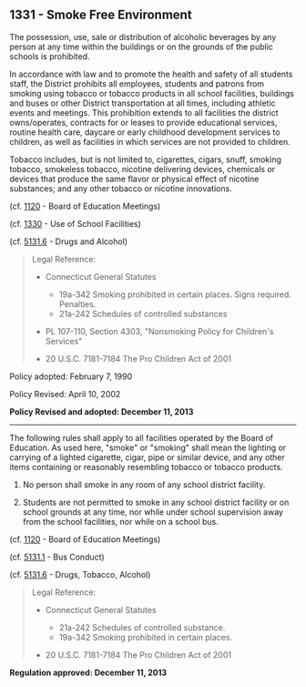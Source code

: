 ## 1331 - Smoke Free Environment

The possession, use, sale or distribution of alcoholic beverages by any person at any time within the buildings or on the grounds of the public schools is prohibited.

In accordance with law and to promote the health and safety of all students staff, the District prohibits all employees, students and patrons from smoking using tobacco or tobacco products in all school facilities, buildings and buses or other District transportation at all times, including athletic events and meetings. This prohibition extends to all facilities the district owns\/operates, contracts for or leases to provide educational services, routine health care, daycare or early childhood development services to children, as well as facilities in which services are not provided to children.

Tobacco includes, but is not limited to, cigarettes, cigars, snuff, smoking tobacco, smokeless tobacco, nicotine delivering devices, chemicals or devices that produce the same flavor or physical effect of nicotine substances; and any other tobacco or nicotine innovations.

\(cf. [1120](/policies/1000/1120.md) - Board of Education Meetings\)

\(cf. [1330](/policies/1000/1330.md) - Use of School Facilities\)

\(cf. [5131.6](/policies/5000/5131-6.md) - Drugs and Alcohol\)

> Legal Reference:
> 
> * Connecticut General Statutes
>   * 19a-342 Smoking prohibited in certain places. Signs required. Penalties.
>   * 21a-242 Schedules of controlled substances
> 
> * PL 107-110, Section 4303, "Nonsmoking Policy for Children's Services"
> * 20 U.S.C. 7181-7184 The Pro Children Act of 2001

Policy adopted:  February 7, 1990

Policy Revised:  April 10, 2002

**Policy Revised and adopted: December 11, 2013**

---

The following rules shall apply to all facilities operated by the Board of Education. As used here, "smoke" or "smoking" shall mean the lighting or carrying of a lighted cigarette, cigar, pipe or similar device, and any other items containing or reasonably resembling tobacco or tobacco products.

1. No person shall smoke in any room of any school district facility.

2. Students are not permitted to smoke in any school district facility or on school grounds at any time, nor while under school supervision away from the school facilities, nor while on a school bus.


\(cf. [1120](/policies/1000/1120.md) - Board of Education Meetings\)

\(cf. [5131.1](/policies/5000/5131-1.md) - Bus Conduct\)

\(cf. [5131.6](/policies/5000/5131-6.md) - Drugs, Tobacco, Alcohol\)

> Legal Reference:
> 
> * Connecticut General Statutes
>   * 21a-242 Schedules of controlled substance.
>   * 19a-342 Smoking prohibited in certain places.
> 
> * 20 U.S.C. 7181-7184 The Pro Children Act of 2001

**Regulation approved: December 11, 2013**

